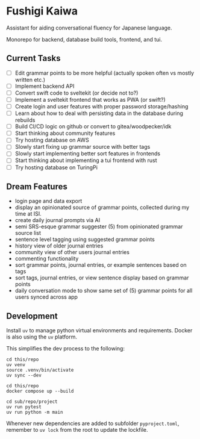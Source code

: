 # Fushigi Kaiwa

Assistant for aiding conversational fluency for Japanese language.

Monorepo for backend, database build tools, frontend, and tui. 

## Current Tasks

- [ ] Edit grammar points to be more helpful (actually spoken often vs mostly written etc.)
- [ ] Implement backend API
- [ ] Convert swift code to sveltekit (or decide not to?)
- [ ] Implement a sveltekit frontend that works as PWA (or swift?)
- [ ] Create login and user features with proper password storage/hashing
- [ ] Learn about how to deal with persisting data in the database during rebuilds
- [ ] Build CI/CD logic on github or convert to gitea/woodpecker/idk
- [ ] Start thinking about community features
- [ ] Try hosting database on AWS
- [ ] Slowly start fixing up grammar source with better tags
- [ ] Slowly start implementing better sort features in frontends
- [ ] Start thinking about implementing a tui frontend with rust
- [ ] Try hosting database on TuringPi

## Dream Features

- login page and data export
- display an opinionated source of grammar points, collected during my time at ISI.
- create daily journal prompts via AI
- semi SRS-esque grammar suggester (5) from opinionated grammar source list
- sentence level tagging using suggested grammar points
- history view of older journal entries
- community view of other users journal entries
- commenting functionality
- sort grammar points, journal entries, or example sentences based on tags
- sort tags, journal entries, or view sentence display based on grammar points
- daily conversation mode to show same set of (5) grammar points for all users synced across app

## Development

Install `uv` to manage python virtual environments and requirements. Docker is also using the `uv` platform.

This simplifies the dev process to the following:

```shell Set up local dev environment
cd this/repo
uv venv
source .venv/bin/activate
uv sync --dev
```

```shell Build, test, and run
cd this/repo
docker compose up --build
```

```shell Locally test and run
cd sub/repo/project
uv run pytest
uv run python -m main
```

Whenever new dependencies are added to subfolder `pyproject.toml`, remember to `uv lock` from the root to update the lockfile. 
